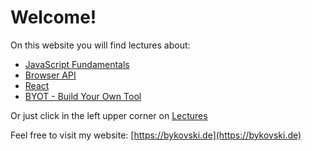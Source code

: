 # Welcome!

On this website you will find lectures about:

- [JavaScript Fundamentals](./lectures/javascript-fundamentals/index.md)
- [Browser API](./lectures/browser-api/index.md)
- [React](./lectures/react/index.md)
- [BYOT - Build Your Own Tool](./lectures/byot/index.md)

Or just click in the left upper corner on [Lectures](./lectures/index.md)

Feel free to visit my website: [https://bykovski.de](https://bykovski.de)
